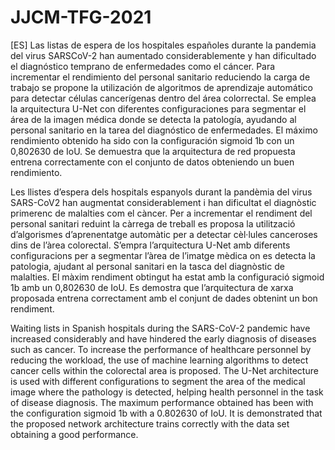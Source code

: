# JJCM-TFG-2021

[ES] Las listas de espera de los hospitales españoles durante la pandemia del virus SARSCoV-2 han aumentado considerablemente y han dificultado el diagnóstico temprano de enfermedades como el cáncer. Para incrementar el rendimiento del personal sanitario reduciendo la carga de trabajo se propone la utilización de algoritmos de aprendizaje automático para detectar células cancerígenas dentro del área colorrectal. Se emplea la arquitectura U-Net con diferentes configuraciones para segmentar el área de la imagen médica donde se detecta la patología, ayudando al personal sanitario en la tarea del diagnóstico de enfermedades. El máximo rendimiento obtenido ha sido con la configuración sigmoid 1b con un 0,802630 de IoU. Se demuestra que la arquitectura de red propuesta entrena correctamente con el conjunto de datos obteniendo un buen rendimiento.

Les llistes d’espera dels hospitals espanyols durant la pandèmia del virus SARS-CoV2 han augmentat considerablement i han dificultat el diagnòstic primerenc de malalties com el càncer. Per a incrementar el rendiment del personal sanitari reduint la càrrega de treball es proposa la utilització d’algorismes d’aprenentatge automàtic per a detectar cèl·lules canceroses dins de l’àrea colorectal. S’empra l’arquitectura U-Net amb diferents configuracions per a segmentar l’àrea de l’imatge mèdica on es detecta la patologia, ajudant al personal sanitari en la tasca del diagnòstic de malalties. El màxim rendiment obtingut ha estat amb la configuració sigmoid 1b amb un 0,802630 de IoU. Es demostra que l’arquitectura de xarxa proposada entrena correctament amb el conjunt de dades obtenint un bon rendiment.

Waiting lists in Spanish hospitals during the SARS-CoV-2 pandemic have increased considerably and have hindered the early diagnosis of diseases such as cancer. To increase the performance of healthcare personnel by reducing the workload, the use of machine learning algorithms to detect cancer cells within the colorectal area is proposed. The U-Net architecture is used with different configurations to segment the area of the medical image where the pathology is detected, helping health personnel in the task of disease diagnosis. The maximum performance obtained has been with the configuration sigmoid 1b with a 0.802630 of IoU. It is demonstrated that the proposed network architecture trains correctly with the data set obtaining a good performance.
